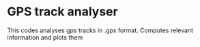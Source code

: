 # GPS track analyser
This codes analyses gps tracks in .gpx format. Computes relevant information and plots them
